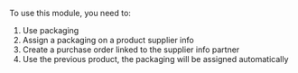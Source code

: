 To use this module, you need to:

1. Use packaging
2. Assign a packaging on a product supplier info
3. Create a purchase order linked to the supplier info partner
4. Use the previous product, the packaging will be assigned automatically
